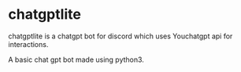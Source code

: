 <h1>chatgptlite</h1>                                                      
chatgptlite is a chatgpt bot for discord which uses Youchatgpt api for interactions.


A basic chat gpt bot made using python3.



